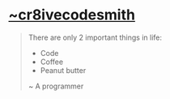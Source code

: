 [~cr8ivecodesmith]
==================

> There are only 2 important things in life:
>
> - Code
> - Coffee
> - Peanut butter
>
> ~ A programmer

[~cr8ivecodesmith]: http://mattlebrun.com  
